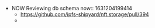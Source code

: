 - NOW Reviewing db schema
  now:: 1631204199414
	- https://github.com/ipfs-shipyard/nft.storage/pull/394
	-